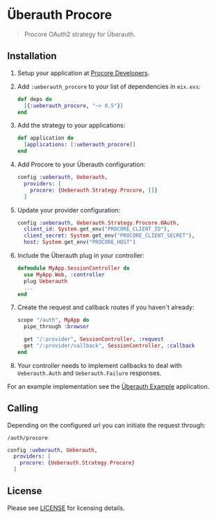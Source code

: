 # Überauth Procore

> Procore OAuth2 strategy for Überauth.

## Installation

1. Setup your application at [Procore Developers](https://developers.procore.com).

1. Add `:ueberauth_procore` to your list of dependencies in `mix.exs`:

    ```elixir
    def deps do
      [{:ueberauth_procore, "~> 0.5"}]
    end
    ```

1. Add the strategy to your applications:

    ```elixir
    def application do
      [applications: [:ueberauth_procore]]
    end
    ```

1. Add Procore to your Überauth configuration:

    ```elixir
    config :ueberauth, Ueberauth,
      providers: [
        procore: {Ueberauth.Strategy.Procore, []}
      ]
    ```

1.  Update your provider configuration:

    ```elixir
    config :ueberauth, Ueberauth.Strategy.Procore.OAuth,
      client_id: System.get_env("PROCORE_CLIENT_ID"),
      client_secret: System.get_env("PROCORE_CLIENT_SECRET"),
      host: System.get_env("PROCORE_HOST")
    ```

1.  Include the Überauth plug in your controller:

    ```elixir
    defmodule MyApp.SessionController do
      use MyApp.Web, :controller
      plug Ueberauth
      ...
    end
    ```

1.  Create the request and callback routes if you haven't already:

    ```elixir
    scope "/auth", MyApp do
      pipe_through :browser

      get "/:provider", SessionController, :request
      get "/:provider/callback", SessionController, :callback
    end
    ```

1. Your controller needs to implement callbacks to deal with `Ueberauth.Auth` and `Ueberauth.Failure` responses.

For an example implementation see the [Überauth Example](https://github.com/ueberauth/ueberauth_example) application.

## Calling

Depending on the configured url you can initiate the request through:

    /auth/procore

```elixir
config :ueberauth, Ueberauth,
  providers: [
    procore: {Ueberauth.Strategy.Procore}
  ]
```

## License

Please see [LICENSE](https://github.com/ueberauth/ueberauth_procore/blob/master/LICENSE) for licensing details.

